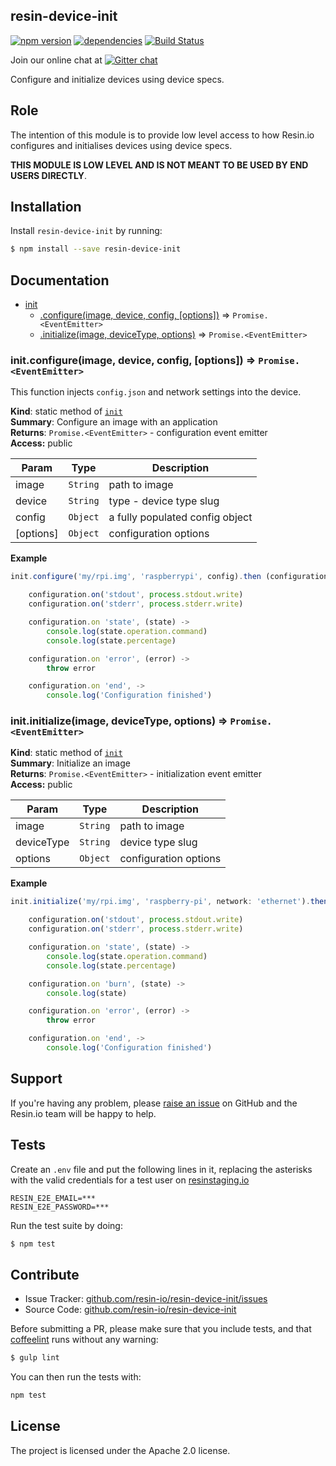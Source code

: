 resin-device-init
-----------------

[![npm version](https://badge.fury.io/js/resin-device-init.svg)](http://badge.fury.io/js/resin-device-init)
[![dependencies](https://david-dm.org/resin-io/resin-device-init.png)](https://david-dm.org/resin-io/resin-device-init.png)
[![Build Status](https://travis-ci.org/resin-io/resin-device-init.svg?branch=master)](https://travis-ci.org/resin-io/resin-device-init)

Join our online chat at [![Gitter chat](https://badges.gitter.im/resin-io/chat.png)](https://gitter.im/resin-io/chat)

Configure and initialize devices using device specs.

Role
----

The intention of this module is to provide low level access to how Resin.io configures and initialises devices using device specs.

**THIS MODULE IS LOW LEVEL AND IS NOT MEANT TO BE USED BY END USERS DIRECTLY**.

Installation
------------

Install `resin-device-init` by running:

```sh
$ npm install --save resin-device-init
```

Documentation
-------------


* [init](#module_init)
    * [.configure(image, device, config, [options])](#module_init.configure) ⇒ <code>Promise.&lt;EventEmitter&gt;</code>
    * [.initialize(image, deviceType, options)](#module_init.initialize) ⇒ <code>Promise.&lt;EventEmitter&gt;</code>

<a name="module_init.configure"></a>

### init.configure(image, device, config, [options]) ⇒ <code>Promise.&lt;EventEmitter&gt;</code>
This function injects `config.json` and network settings into the device.

**Kind**: static method of <code>[init](#module_init)</code>  
**Summary**: Configure an image with an application  
**Returns**: <code>Promise.&lt;EventEmitter&gt;</code> - configuration event emitter  
**Access:** public  

| Param | Type | Description |
| --- | --- | --- |
| image | <code>String</code> | path to image |
| device | <code>String</code> | type - device type slug |
| config | <code>Object</code> | a fully populated config object |
| [options] | <code>Object</code> | configuration options |

**Example**  
```js
init.configure('my/rpi.img', 'raspberrypi', config).then (configuration) ->

	configuration.on('stdout', process.stdout.write)
	configuration.on('stderr', process.stderr.write)

	configuration.on 'state', (state) ->
		console.log(state.operation.command)
		console.log(state.percentage)

	configuration.on 'error', (error) ->
		throw error

	configuration.on 'end', ->
		console.log('Configuration finished')
```
<a name="module_init.initialize"></a>

### init.initialize(image, deviceType, options) ⇒ <code>Promise.&lt;EventEmitter&gt;</code>
**Kind**: static method of <code>[init](#module_init)</code>  
**Summary**: Initialize an image  
**Returns**: <code>Promise.&lt;EventEmitter&gt;</code> - initialization event emitter  
**Access:** public  

| Param | Type | Description |
| --- | --- | --- |
| image | <code>String</code> | path to image |
| deviceType | <code>String</code> | device type slug |
| options | <code>Object</code> | configuration options |

**Example**  
```js
init.initialize('my/rpi.img', 'raspberry-pi', network: 'ethernet').then (configuration) ->

	configuration.on('stdout', process.stdout.write)
	configuration.on('stderr', process.stderr.write)

	configuration.on 'state', (state) ->
		console.log(state.operation.command)
		console.log(state.percentage)

	configuration.on 'burn', (state) ->
		console.log(state)

	configuration.on 'error', (error) ->
		throw error

	configuration.on 'end', ->
		console.log('Configuration finished')
```

Support
-------

If you're having any problem, please [raise an issue](https://github.com/resin-io/resin-device-init/issues/new) on GitHub and the Resin.io team will be happy to help.

Tests
-----

Create an `.env` file and put the following lines in it, replacing the asterisks
with the valid credentials for a test user on [resinstaging.io](https://resinstaging.io)

```
RESIN_E2E_EMAIL=***
RESIN_E2E_PASSWORD=***
```

Run the test suite by doing:

```sh
$ npm test
```

Contribute
----------

- Issue Tracker: [github.com/resin-io/resin-device-init/issues](https://github.com/resin-io/resin-device-init/issues)
- Source Code: [github.com/resin-io/resin-device-init](https://github.com/resin-io/resin-device-init)

Before submitting a PR, please make sure that you include tests, and that [coffeelint](http://www.coffeelint.org/) runs without any warning:

```sh
$ gulp lint
```

You can then run the tests with:

```sh
npm test
```

License
-------

The project is licensed under the Apache 2.0 license.
